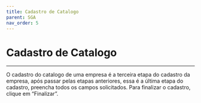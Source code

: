 ```yaml
---
title: Cadastro de Catalogo
parent: SGA 
nav_order: 5
---
```


# Cadastro de Catalogo
---

O cadastro do catalogo de uma empresa é a terceira etapa do cadastro da empresa, após passar pelas etapas anteriores, essa é a última etapa do cadastro, preencha todos os campos solicitados. Para finalizar o cadastro, clique em “Finalizar”.

